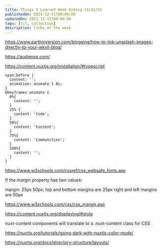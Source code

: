```yaml
---
title: Things I Learned Week Ending 12/31/21
publishedOn: 2021-12-31T00:00:00
updatedOn: 2021-12-31T00:00:00
tags: [til, collection]
description: links of the week
---
```


https://www.earthinversion.com/blogging/how-to-link-unsplash-images-directly-to-your-jekyll-blog/

https://audiense.com/

https://content.nuxtjs.org/installation/#typescript

```
span:before {
  content: '';
  animation: animate 1 8s;
}
@keyframes animate {
  0%{
    content: '';
  }
  25% {
    content: 'Code';
  }
  50%{
    content: 'Content';
  }
  75%{
    content: 'Communities';
  }
  100%{
    content: '';
  }
}
```

https://www.w3schools.com/cssref/css_websafe_fonts.asp

If the margin property has two values:

margin: 25px 50px;
top and bottom margins are 25px
right and left margins are 50px

https://www.w3schools.com/css/css_margin.asp

https://content.nuxtjs.org/displaying/#style

nuxt-content components will translate to a .nuxt-content class for CSS

https://nuxtjs.org/tutorials/going-dark-with-nuxtjs-color-mode/

https://nuxtjs.org/docs/directory-structure/layouts/
